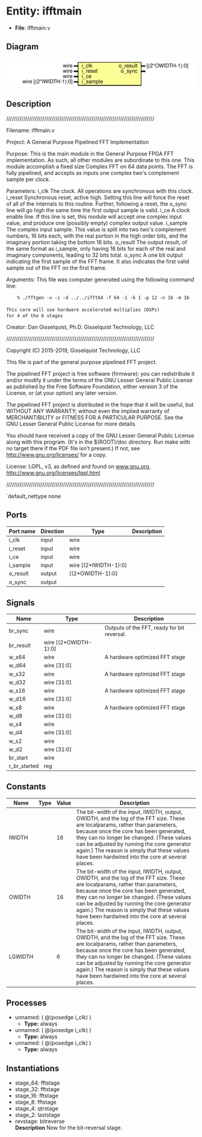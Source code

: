 # Entity: ifftmain

- **File**: ifftmain.v
## Diagram

![Diagram](ifftmain.svg "Diagram")
## Description

//////////////////////////////////////////////////////////////////////////////

 Filename:	ifftmain.v

 Project:	A General Purpose Pipelined FFT Implementation

 Purpose:	This is the main module in the General Purpose FPGA FFT
		implementation.  As such, all other modules are subordinate
	to this one.  This module accomplish a fixed size Complex FFT on
	64 data points.
	The FFT is fully pipelined, and accepts as inputs one complex two's
	complement sample per clock.

 Parameters:
	i_clk	The clock.  All operations are synchronous with this clock.
	i_reset	Synchronous reset, active high.  Setting this line will
			force the reset of all of the internals to this routine.
			Further, following a reset, the o_sync line will go
			high the same time the first output sample is valid.
	i_ce	A clock enable line.  If this line is set, this module
			will accept one complex input value, and produce
			one (possibly empty) complex output value.
	i_sample	The complex input sample.  This value is split
			into two two's complement numbers, 16 bits each, with
			the real portion in the high order bits, and the
			imaginary portion taking the bottom 16 bits.
	o_result	The output result, of the same format as i_sample,
			only having 16 bits for each of the real and imaginary
			components, leading to 32 bits total.
	o_sync	A one bit output indicating the first sample of the FFT frame.
			It also indicates the first valid sample out of the FFT
			on the first frame.

 Arguments:	This file was computer generated using the following command
		line:

		% ./fftgen -v -i -d ../../ifft64 -f 64 -1 -k 1 -p 12 -n 16 -m 16

	This core will use hardware accelerated multiplies (DSPs)
	for 4 of the 6 stages

 Creator:	Dan Gisselquist, Ph.D.
		Gisselquist Technology, LLC

//////////////////////////////////////////////////////////////////////////////

 Copyright (C) 2015-2019, Gisselquist Technology, LLC

 This file is part of the general purpose pipelined FFT project.

 The pipelined FFT project is free software (firmware): you can redistribute
 it and/or modify it under the terms of the GNU Lesser General Public License
 as published by the Free Software Foundation, either version 3 of the
 License, or (at your option) any later version.

 The pipelined FFT project is distributed in the hope that it will be useful,
 but WITHOUT ANY WARRANTY; without even the implied warranty of
 MERCHANTIBILITY or FITNESS FOR A PARTICULAR PURPOSE.  See the GNU Lesser
 General Public License for more details.

 You should have received a copy of the GNU Lesser General Public License
 along with this program.  (It's in the $(ROOT)/doc directory.  Run make
 with no target there if the PDF file isn't present.)  If not, see
 <http://www.gnu.org/licenses/> for a copy.

 License:	LGPL, v3, as defined and found on www.gnu.org,
		http://www.gnu.org/licenses/lgpl.html


//////////////////////////////////////////////////////////////////////////////


`default_nettype	none




## Ports

| Port name | Direction | Type                  | Description |
| --------- | --------- | --------------------- | ----------- |
| i_clk     | input     | wire                  |             |
|  i_reset  | input     | wire                  |             |
|  i_ce     | input     | wire                  |             |
| i_sample  | input     | wire	[(2*IWIDTH-1):0] |             |
| o_result  | output    | [(2*OWIDTH-1):0]      |             |
| o_sync    | output    |                       |             |
## Signals

| Name         | Type                  | Description                                   |
| ------------ | --------------------- | --------------------------------------------- |
| br_sync      | wire                  |  Outputs of the FFT, ready for bit reversal.  |
| br_result    | wire [(2*OWIDTH-1):0] |                                               |
| w_s64        | wire                  |  A hardware optimized FFT stage               |
| w_d64        | wire [31:0]           |                                               |
| w_s32        | wire                  |  A hardware optimized FFT stage               |
| w_d32        | wire [31:0]           |                                               |
| w_s16        | wire                  |  A hardware optimized FFT stage               |
| w_d16        | wire [31:0]           |                                               |
| w_s8         | wire                  |  A hardware optimized FFT stage               |
| w_d8         | wire [31:0]           |                                               |
| w_s4         | wire                  |                                               |
| w_d4         | wire [31:0]           |                                               |
| w_s2         | wire                  |                                               |
| w_d2         | wire [31:0]           |                                               |
| br_start     | wire                  |                                               |
| r_br_started | reg                   |                                               |
## Constants

| Name    | Type | Value | Description                                                                                                                                                                                                                                                                                                                                                                        |
| ------- | ---- | ----- | ---------------------------------------------------------------------------------------------------------------------------------------------------------------------------------------------------------------------------------------------------------------------------------------------------------------------------------------------------------------------------------- |
| IWIDTH  |      | 16    |  The bit-width of the input, IWIDTH, output, OWIDTH, and the log  of the FFT size.  These are localparams, rather than parameters,  because once the core has been generated, they can no longer be  changed.  (These values can be adjusted by running the core  generator again.)  The reason is simply that these values have  been hardwired into the core at several places.  |
| OWIDTH  |      | 16    |  The bit-width of the input, IWIDTH, output, OWIDTH, and the log  of the FFT size.  These are localparams, rather than parameters,  because once the core has been generated, they can no longer be  changed.  (These values can be adjusted by running the core  generator again.)  The reason is simply that these values have  been hardwired into the core at several places.  |
| LGWIDTH |      | 6     |  The bit-width of the input, IWIDTH, output, OWIDTH, and the log  of the FFT size.  These are localparams, rather than parameters,  because once the core has been generated, they can no longer be  changed.  (These values can be adjusted by running the core  generator again.)  The reason is simply that these values have  been hardwired into the core at several places.  |
## Processes
- unnamed: ( @(posedge i_clk) )
  - **Type:** always
- unnamed: ( @(posedge i_clk) )
  - **Type:** always
- unnamed: ( @(posedge i_clk) )
  - **Type:** always
## Instantiations

- stage_64: fftstage
- stage_32: fftstage
- stage_16: fftstage
- stage_8: fftstage
- stage_4: qtrstage
- stage_2: laststage
- revstage: bitreverse
</br>**Description**
 Now for the bit-reversal stage.

